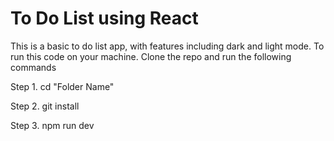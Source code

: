 # To Do List using React 

 This is a basic to do list app, with features including dark and light mode.
 To run this code on your machine. Clone the repo and run the following commands

Step 1. cd "Folder Name" 

Step 2. git install 

Step 3. npm run dev 
